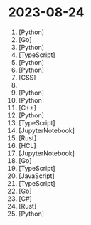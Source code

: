 # 2023-08-24

1. [](https://github.comundefined "Next generation face swapper and enhancer") [Python]
2. [](https://github.comundefined "Official Go Implementation of the Quai Network") [Go]
3. [](https://github.comundefined "中英文敏感词、语言检测、中外手机/电话归属地/运营商查询、名字推断性别、手机号抽取、身份证抽取、邮箱抽取、中日文人名库、中文缩写库、拆字词典、词汇情感值、停用词、反动词表、暴恐词表、繁简体转换、英文模拟中文发音、汪峰歌词生成器、职业名称词库、同义词库、反义词库、否定词库、汽车品牌词库、汽车零件词库、连续英文切割、各种中文词向量、公司名字大全、古诗词库、IT词库、财经词库、成语词库、地名词库、历史名人词库、诗词词库、医学词库、饮食词库、法律词库、汽车词库、动物词库、中文聊天语料、中文谣言数据、百度中文问答数据集、句子相似度匹配算法集合、bert资源、文本生成&摘要相关工具、cocoNLP信息抽取工具、国内电话号码正则匹配、清华大学XLORE:中英文跨语言百科知识图谱、清华大学人工智能技术…") [Python]
4. [](https://github.comundefined "AI Chat Browser: Fast, Full webapp access to ChatGPT / Claude / Bard / Bing / Llama2! I use this 20 times a day.") [TypeScript]
5. [](https://github.comundefined "If tinygrad wasn't small enough for you...") [Python]
6. [](https://github.comundefined "GFPGAN aims at developing Practical Algorithms for Real-world Face Restoration.") [Python]
7. [](https://github.comundefined "经济学人(含音频)、纽约客、卫报、连线、大西洋月刊等英语杂志免费下载,支持epub、mobi、pdf格式, 每周更新") [CSS]
8. [](https://github.comundefined "🎓 Path to a free self-taught education in Computer Science!") 
9. [](https://github.comundefined "Multi agent system for AI-driven software development. Combine LLM with DevOps tools to convert natural language requirements into working software. Supports any development language and extends the existing code.") [Python]
10. [](https://github.comundefined "Advanced Python Mastery (course by @dabeaz)") [Python]
11. [](https://github.comundefined "Fast C++ logging library.") [C++]
12. [](https://github.comundefined "A curated list of awesome Python frameworks, libraries, software and resources") [Python]
13. [](https://github.comundefined "🧠 Your Second Brain supercharged by Generative AI 🧠 Dump all your files and chat with your personal assistant on your files & more using GPT 3.5/4, Private, Anthropic, VertexAI, LLMs...") [TypeScript]
14. [](https://github.comundefined "") [JupyterNotebook]
15. [](https://github.comundefined "🧰 The Rust SQL Toolkit. An async, pure Rust SQL crate featuring compile-time checked queries without a DSL. Supports PostgreSQL, MySQL, SQLite, and MSSQL.") [Rust]
16. [](https://github.comundefined "Terraform module to create an Elastic Kubernetes (EKS) cluster and associated resources 🇺🇦") [HCL]
17. [](https://github.comundefined "Code for Stanford CS224u") [JupyterNotebook]
18. [](https://github.comundefined "Blazing fast, structured, leveled logging in Go.") [Go]
19. [](https://github.comundefined "Apache Superset is a Data Visualization and Data Exploration Platform") [TypeScript]
20. [](https://github.comundefined "Advanced Subscription Manager for QX, Loon, Surge, Stash and ShadowRocket!") [JavaScript]
21. [](https://github.comundefined "Storybook is a frontend workshop for building UI components and pages in isolation. Made for UI development, testing, and documentation.") [TypeScript]
22. [](https://github.comundefined "This repository is for active development of the Azure SDK for Go. For consumers of the SDK we recommend visiting our public developer docs at:") [Go]
23. [](https://github.comundefined "Provides an efficient allocation free async/await integration for Unity.") [C#]
24. [](https://github.comundefined "An open-source remote desktop, and alternative to TeamViewer.") [Rust]
25. [](https://github.comundefined "Original reference implementation of 3D Gaussian Splatting for Real-Time Radiance Field Rendering") [Python]
